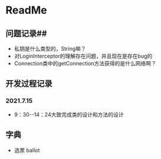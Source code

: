 # ReadMe #
## 问题记录##
- 私钥是什么类型的，String嘛？
- 对LoginInterceptor的理解存在问题，并且现在是存在bug的
- Connection类中的getConnection方法获得的是什么网络啊？

## 开发过程记录 ##
### 2021.7.15 ###
- 9：30--14：24大致完成类的设计和方法的设计


## 字典 ##
- 选票    ballot